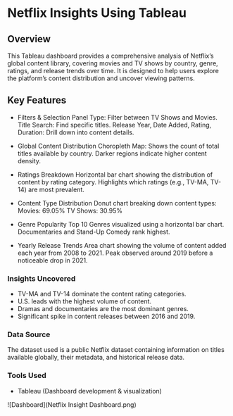 # Netflix Insights Using Tableau

## Overview

This Tableau dashboard provides a comprehensive analysis of Netflix’s global content library, covering movies and TV shows by country, genre, ratings, and release trends over time. It is designed to help users explore the platform’s content distribution and uncover viewing patterns.

## Key Features

- Filters & Selection Panel
    Type: Filter between TV Shows and Movies.
    Title Search: Find specific titles.
    Release Year, Date Added, Rating, Duration: Drill down into content details.

- Global Content Distribution
    Choropleth Map: Shows the count of total titles available by country.
    Darker regions indicate higher content density.

- Ratings Breakdown
    Horizontal bar chart showing the distribution of content by rating category.
    Highlights which ratings (e.g., TV-MA, TV-14) are most prevalent.

- Content Type Distribution
    Donut chart breaking down content types:
      Movies: 69.05%
      TV Shows: 30.95%

- Genre Popularity
    Top 10 Genres visualized using a horizontal bar chart.
    Documentaries and Stand-Up Comedy rank highest.

- Yearly Release Trends
    Area chart showing the volume of content added each year from 2008 to 2021.
    Peak observed around 2019 before a noticeable drop in 2021.

### Insights Uncovered

- TV-MA and TV-14 dominate the content rating categories.
- U.S. leads with the highest volume of content.
- Dramas and documentaries are the most dominant genres.
- Significant spike in content releases between 2016 and 2019.

### Data Source

The dataset used is a public Netflix dataset containing information on titles available globally, their metadata, and historical release data.

### Tools Used

- Tableau (Dashboard development & visualization)

![Dashboard](Netflix Insight Dashboard.png)


